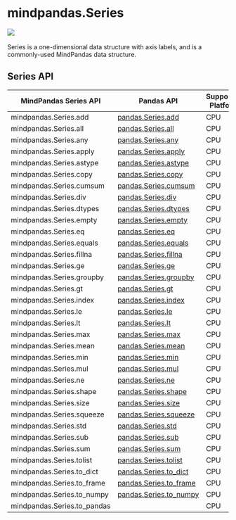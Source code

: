 # mindpandas.Series

<a href="https://gitee.com/mindspore/docs/blob/r2.0.0-alpha/docs/mindpandas/docs/source_en/mindpandas.Series.md" target="_blank"><img src="https://mindspore-website.obs.cn-north-4.myhuaweicloud.com/website-images/master/resource/_static/logo_source_en.png"></a>&nbsp;&nbsp;

Series is a one-dimensional data structure with axis labels, and is a commonly-used MindPandas data structure.

## Series API

| MindPandas Series API       | Pandas API                                                                                                                                            | Supported Platform |
|-----------------------------|-------------------------------------------------------------------------------------------------------------------------------------------------------|---------------------|
| mindpandas.Series.add       | [pandas.Series.add](https://pandas.pydata.org/pandas-docs/version/1.3.5/reference/api/pandas.Series.add.html#pandas.Series.add)                       | CPU                 |                                  |
| mindpandas.Series.all       | [pandas.Series.all](https://pandas.pydata.org/pandas-docs/version/1.3.5/reference/api/pandas.Series.all.html#pandas.Series.all)                       | CPU                 |                                  |
| mindpandas.Series.any       | [pandas.Series.any](https://pandas.pydata.org/pandas-docs/version/1.3.5/reference/api/pandas.Series.any.html#pandas.Series.any)                       | CPU                 |                                  |
| mindpandas.Series.apply     | [pandas.Series.apply](https://pandas.pydata.org/pandas-docs/version/1.3.5/reference/api/pandas.Series.apply.html#pandas.Series.apply)                 | CPU                 |                                  |
| mindpandas.Series.astype    | [pandas.Series.astype](https://pandas.pydata.org/pandas-docs/version/1.3.5/reference/api/pandas.Series.astype.html#pandas.Series.astype)              | CPU                 |                                  |
| mindpandas.Series.copy      | [pandas.Series.copy](https://pandas.pydata.org/pandas-docs/version/1.3.5/reference/api/pandas.Series.copy.html#pandas.Series.copy)                    | CPU                 |                                  |
| mindpandas.Series.cumsum    | [pandas.Series.cumsum](https://pandas.pydata.org/pandas-docs/version/1.3.5/reference/api/pandas.Series.cumsum.html#pandas.Series.cumsum)              | CPU                 |                                  |
| mindpandas.Series.div       | [pandas.Series.div](https://pandas.pydata.org/pandas-docs/version/1.3.5/reference/api/pandas.Series.div.html#pandas.Series.div)                       | CPU                 |                                  |
| mindpandas.Series.dtypes    | [pandas.Series.dtypes](https://pandas.pydata.org/pandas-docs/version/1.3.5/reference/api/pandas.Series.dtypes.html#pandas.Series.dtypes)              | CPU                 |                                  |
| mindpandas.Series.empty     | [pandas.Series.empty](https://pandas.pydata.org/pandas-docs/version/1.3.5/reference/api/pandas.Series.empty.html#pandas.Series.empty)                 | CPU                 |                                  |
| mindpandas.Series.eq        | [pandas.Series.eq](https://pandas.pydata.org/pandas-docs/version/1.3.5/reference/api/pandas.Series.eq.html#pandas.Series.eq)                          | CPU                 |                                  |
| mindpandas.Series.equals    | [pandas.Series.equals](https://pandas.pydata.org/pandas-docs/version/1.3.5/reference/api/pandas.Series.equals.html#pandas.Series.equals)              | CPU                 |                                  |
| mindpandas.Series.fillna    | [pandas.Series.fillna](https://pandas.pydata.org/pandas-docs/version/1.3.5/reference/api/pandas.Series.fillna.html#pandas.Series.fillna)              | CPU                 |                                  |
| mindpandas.Series.ge        | [pandas.Series.ge](https://pandas.pydata.org/pandas-docs/version/1.3.5/reference/api/pandas.Series.ge.html#pandas.Series.ge)                          | CPU                 |                                  |
| mindpandas.Series.groupby   | [pandas.Series.groupby](https://pandas.pydata.org/pandas-docs/version/1.3.5/reference/api/pandas.Series.groupby.html#pandas.Series.groupby)           | CPU                 |                                  |
| mindpandas.Series.gt        | [pandas.Series.gt](https://pandas.pydata.org/pandas-docs/version/1.3.5/reference/api/pandas.Series.gt.html#pandas.Series.gt)                          | CPU                 |                                  |
| mindpandas.Series.index     | [pandas.Series.index](https://pandas.pydata.org/pandas-docs/version/1.3.5/reference/api/pandas.Series.index.html#pandas.Series.index)                 | CPU                 |                                  |
| mindpandas.Series.le        | [pandas.Series.le](https://pandas.pydata.org/pandas-docs/version/1.3.5/reference/api/pandas.Series.le.html#pandas.Series.le)                          | CPU                 |                                  |
| mindpandas.Series.lt        | [pandas.Series.lt](https://pandas.pydata.org/pandas-docs/version/1.3.5/reference/api/pandas.Series.lt.html#pandas.Series.lt)                          | CPU                 |                                  |
| mindpandas.Series.max       | [pandas.Series.max](https://pandas.pydata.org/pandas-docs/version/1.3.5/reference/api/pandas.Series.max.html#pandas.Series.max)                       | CPU                 |                                  |
| mindpandas.Series.mean      | [pandas.Series.mean](https://pandas.pydata.org/pandas-docs/version/1.3.5/reference/api/pandas.Series.mean.html#pandas.Series.mean)                    | CPU                 |                                  |
| mindpandas.Series.min       | [pandas.Series.min](https://pandas.pydata.org/pandas-docs/version/1.3.5/reference/api/pandas.Series.min.html#pandas.Series.min)                       | CPU                 |                                  |
| mindpandas.Series.mul       | [pandas.Series.mul](https://pandas.pydata.org/pandas-docs/version/1.3.5/reference/api/pandas.Series.mul.html#pandas.Series.mul)                       | CPU                 |                                  |
| mindpandas.Series.ne        | [pandas.Series.ne](https://pandas.pydata.org/pandas-docs/version/1.3.5/reference/api/pandas.Series.ne.html#pandas.Series.ne)                          | CPU                 |                                  |
| mindpandas.Series.shape     | [pandas.Series.shape](https://pandas.pydata.org/pandas-docs/version/1.3.5/reference/api/pandas.Series.shape.html#pandas.Series.shape)                 | CPU                 |                                  |
| mindpandas.Series.size      | [pandas.Series.size](https://pandas.pydata.org/pandas-docs/version/1.3.5/reference/api/pandas.Series.size.html#pandas.Series.size)                    | CPU                 |                                  |
| mindpandas.Series.squeeze   | [pandas.Series.squeeze](https://pandas.pydata.org/pandas-docs/version/1.3.5/reference/api/pandas.Series.squeeze.html#pandas.Series.squeeze)           | CPU                 |                                  |
| mindpandas.Series.std       | [pandas.Series.std](https://pandas.pydata.org/pandas-docs/version/1.3.5/reference/api/pandas.Series.std.html#pandas.Series.std)                       | CPU                 |                                  |
| mindpandas.Series.sub       | [pandas.Series.sub](https://pandas.pydata.org/pandas-docs/version/1.3.5/reference/api/pandas.Series.sub.html#pandas.Series.sub)                       | CPU                 |                                  |
| mindpandas.Series.sum       | [pandas.Series.sum](https://pandas.pydata.org/pandas-docs/version/1.3.5/reference/api/pandas.Series.sum.html#pandas.Series.sum)                       | CPU                 |                                  |
| mindpandas.Series.tolist    | [pandas.Series.tolist](https://pandas.pydata.org/pandas-docs/version/1.3.5/reference/api/pandas.Series.tolist.html#pandas.Series.tolist)              | CPU                 |                                  |
| mindpandas.Series.to_dict   | [pandas.Series.to_dict](https://pandas.pydata.org/pandas-docs/version/1.3.5/reference/api/pandas.Series.to_dict.html#pandas.Series.to_dict)           | CPU                 |                                  |
| mindpandas.Series.to_frame  | [pandas.Series.to_frame](https://pandas.pydata.org/pandas-docs/version/1.3.5/reference/api/pandas.Series.to_frame.html#pandas.Series.to_frame)        | CPU                 |                                  |
| mindpandas.Series.to_numpy  | [pandas.Series.to_numpy](https://pandas.pydata.org/pandas-docs/version/1.3.5/reference/api/pandas.Series.to_numpy.html#pandas.Series.to_numpy)        | CPU                 |                                  |
| mindpandas.Series.to_pandas |                                                                                                                                                       | CPU                 |                                  |

